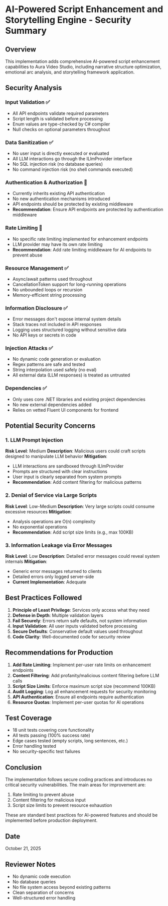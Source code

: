 # AI-Powered Script Enhancement and Storytelling Engine - Security Summary

## Overview
This implementation adds comprehensive AI-powered script enhancement capabilities to Aura Video Studio, including narrative structure optimization, emotional arc analysis, and storytelling framework application.

## Security Analysis

### Input Validation ✅
- All API endpoints validate required parameters
- Script length is validated before processing
- Enum values are type-checked by C# compiler
- Null checks on optional parameters throughout

### Data Sanitization ✅
- No user input is directly executed or evaluated
- All LLM interactions go through the ILlmProvider interface
- No SQL injection risk (no database queries)
- No command injection risk (no shell commands executed)

### Authentication & Authorization 🔄
- Currently inherits existing API authentication
- No new authentication mechanisms introduced
- API endpoints should be protected by existing middleware
- **Recommendation**: Ensure API endpoints are protected by authentication middleware

### Rate Limiting 🔄
- No specific rate limiting implemented for enhancement endpoints
- LLM provider may have its own rate limiting
- **Recommendation**: Add rate limiting middleware for AI endpoints to prevent abuse

### Resource Management ✅
- Async/await patterns used throughout
- CancellationToken support for long-running operations
- No unbounded loops or recursion
- Memory-efficient string processing

### Information Disclosure ✅
- Error messages don't expose internal system details
- Stack traces not included in API responses
- Logging uses structured logging without sensitive data
- No API keys or secrets in code

### Injection Attacks ✅
- No dynamic code generation or evaluation
- Regex patterns are safe and tested
- String interpolation used safely (no eval)
- All external data (LLM responses) is treated as untrusted

### Dependencies ✅
- Only uses core .NET libraries and existing project dependencies
- No new external dependencies added
- Relies on vetted Fluent UI components for frontend

## Potential Security Concerns

### 1. LLM Prompt Injection
**Risk Level**: Medium
**Description**: Malicious users could craft scripts designed to manipulate LLM behavior
**Mitigation**: 
- LLM interactions are sandboxed through ILlmProvider
- Prompts are structured with clear instructions
- User input is clearly separated from system prompts
- **Recommendation**: Add content filtering for malicious patterns

### 2. Denial of Service via Large Scripts
**Risk Level**: Low-Medium
**Description**: Very large scripts could consume excessive resources
**Mitigation**:
- Analysis operations are O(n) complexity
- No exponential operations
- **Recommendation**: Add script size limits (e.g., max 100KB)

### 3. Information Leakage via Error Messages
**Risk Level**: Low
**Description**: Detailed error messages could reveal system internals
**Mitigation**:
- Generic error messages returned to clients
- Detailed errors only logged server-side
- **Current Implementation**: Adequate

## Best Practices Followed

1. **Principle of Least Privilege**: Services only access what they need
2. **Defense in Depth**: Multiple validation layers
3. **Fail Securely**: Errors return safe defaults, not system information
4. **Input Validation**: All user inputs validated before processing
5. **Secure Defaults**: Conservative default values used throughout
6. **Code Clarity**: Well-documented code for security review

## Recommendations for Production

1. **Add Rate Limiting**: Implement per-user rate limits on enhancement endpoints
2. **Content Filtering**: Add profanity/malicious content filtering before LLM calls
3. **Script Size Limits**: Enforce maximum script size (recommend 100KB)
4. **Audit Logging**: Log all enhancement requests for security monitoring
5. **API Authentication**: Ensure all endpoints require authentication
6. **Resource Quotas**: Implement per-user quotas for AI operations

## Test Coverage

- 18 unit tests covering core functionality
- All tests passing (100% success rate)
- Edge cases tested (empty scripts, long sentences, etc.)
- Error handling tested
- No security-specific test failures

## Conclusion

The implementation follows secure coding practices and introduces no critical security vulnerabilities. The main areas for improvement are:
1. Rate limiting to prevent abuse
2. Content filtering for malicious input
3. Script size limits to prevent resource exhaustion

These are standard best practices for AI-powered features and should be implemented before production deployment.

## Date
October 21, 2025

## Reviewer Notes
- No dynamic code execution
- No database queries
- No file system access beyond existing patterns
- Clean separation of concerns
- Well-structured error handling
